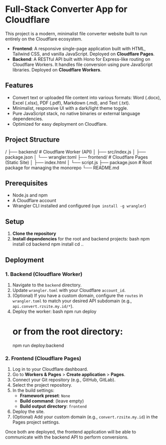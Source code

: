 # Full-Stack Converter App for Cloudflare

This project is a modern, minimalist file converter website built to run entirely on the Cloudflare ecosystem.

- **Frontend**: A responsive single-page application built with HTML, Tailwind CSS, and vanilla JavaScript. Deployed on **Cloudflare Pages**.
- **Backend**: A RESTful API built with Hono for Express-like routing on Cloudflare Workers. It handles file conversion using pure JavaScript libraries. Deployed on **Cloudflare Workers**.

## Features

- Convert text or uploaded file content into various formats: Word (.docx), Excel (.xlsx), PDF (.pdf), Markdown (.md), and Text (.txt).
- Minimalist, responsive UI with a dark/light theme toggle.
- Pure JavaScript stack, no native binaries or external language dependencies.
- Optimized for easy deployment on Cloudflare.

## Project Structure


/
├── backend/         # Cloudflare Worker (API)
│   ├── src/index.js
│   ├── package.json
│   └── wrangler.toml
├── frontend/        # Cloudflare Pages (Static Site)
│   ├── index.html
│   └── script.js
├── package.json     # Root package for managing the monorepo
└── README.md


## Prerequisites

- Node.js and npm
- A Cloudflare account
- Wrangler CLI installed and configured (`npm install -g wrangler`)

## Setup

1. **Clone the repository**
2. **Install dependencies** for the root and backend projects:
   bash
   npm install
   cd backend
   npm install
   cd ..
   

## Deployment

### 1. Backend (Cloudflare Worker)

1.  Navigate to the `backend` directory.
2.  Update `wrangler.toml` with your Cloudflare `account_id`.
3.  (Optional) If you have a custom domain, configure the `routes` in `wrangler.toml` to match your desired API subdomain (e.g., `api.convert.rzsite.my.id/*`).
4.  Deploy the worker:
    bash
    npm run deploy
    # or from the root directory:
    npm run deploy:backend
    

### 2. Frontend (Cloudflare Pages)

1.  Log in to your Cloudflare dashboard.
2.  Go to **Workers & Pages** > **Create application** > **Pages**.
3.  Connect your Git repository (e.g., GitHub, GitLab).
4.  Select the project repository.
5.  In the build settings:
    -   **Framework preset**: `None`
    -   **Build command**: (leave empty)
    -   **Build output directory**: `frontend`
6.  Deploy the site.
7.  (Optional) Add your custom domain (e.g., `convert.rzsite.my.id`) in the Pages project settings.

Once both are deployed, the frontend application will be able to communicate with the backend API to perform conversions.
